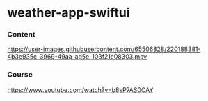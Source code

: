 # weather-app-swiftui

### Content

https://user-images.githubusercontent.com/65506828/220188381-4b3e935c-3969-49aa-ad5e-103f21c08303.mov

### Course

https://www.youtube.com/watch?v=b8sP7AS0CAY
